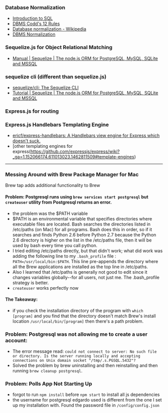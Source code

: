 ### Database Normalization
- [Introduction to SQL](http://cs.lmu.edu/~ray/notes/introsql/)
- [DBMS Codd's 12 Rules](https://www.tutorialspoint.com/dbms/dbms_codds_rules.htm)
- [Database normalization - Wikipedia](https://en.wikipedia.org/wiki/Database_normalization)
- [DBMS Normalization](https://www.tutorialspoint.com/dbms/database_normalization.htm)

### Sequelize.js for Object Relational Matching
- [Manual | Sequelize | The node.js ORM for PostgreSQL, MySQL, SQLite and MSSQL](http://docs.sequelizejs.com/)

### sequelize cli (different than sequelize.js)
- [sequelize/cli: The Sequelize CLI](https://github.com/sequelize/cli)
- [Tutorial | Sequelize | The node.js ORM for PostgreSQL, MySQL, SQLite and MSSQL](http://docs.sequelizejs.com/manual/tutorial/migrations.html)

### Express.js for routing

### Express.js Handlebars Templating Engine
- [ericf/express-handlebars: A Handlebars view engine for Express which doesn't suck.](https://github.com/ericf/express-handlebars)
- [other templating engines for express(https://github.com/expressjs/express/wiki?_ga=1.152066174.611013023.1462811509#template-engines)

* * *

### Messing Around with Brew Package Manager for Mac
Brew tap adds additional functionality to Brew

#### Problem: Postgresql runs using `brew services start postgresql` but `createuser` utility from Postgresql returns an error.
- the problem was the $PATH variable
- $PATH is an environmental variable that specifies directories where executable files are located. Bash searches the directories listed in /etc/paths (on Mac) for all programs. Bash does this in order, so if it searches and finds Python 2.6 before Python 2.7 because the Python 2.6 directory is higher on the list in the /etc/paths file, then it will be used by bash every time you call python. 
- I tried editing /etc/paths directly, but that didn't work; what did work was adding the following line to my `.bash_profile` file : `PATH=/usr/local/bin:$PATH`. This line pre-appends the directory where all the Brew applications are installed as the top line in /etc/paths.
- Also I learned that /etc/paths is generally not good to edit since it changes variables globally--for all users, not just me. The .bash_profile strategy is better.
- `createuser` works perfectly now

#### The Takeaway:
- if you check the installation directory of the program with `which [program]` and you find that the directory doesn't match Brew's install location `/usr/local/bin/[program]` then there's a path problem.

### Problem: Postgresql was not allowing me to create a user account:
- The error message read: `could not connect to server: No such file or directory. Is the server running locally and accepting connections on Unix domain socket "/tmp/.s.PGSQL.5432"?`
- Solved the problem by brew uninstalling and then reinstalling and then running `brew cleanup postgresql`.

### Problem: Polls App Not Starting Up
- forgot to run `npm install` before `npm start` to install all js dependencies
- the username for postgresql edgardo used is different from the one I set up my installation with. Found the password file in `/config/config.json`


